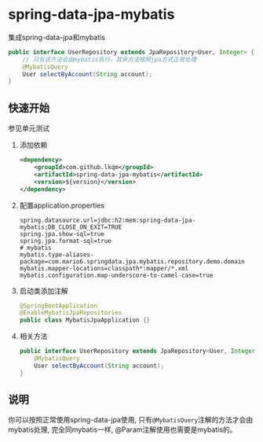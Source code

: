 # spring-data-jpa-mybatis
集成spring-data-jpa和mybatis

```java
public interface UserRepository extends JpaRepository<User, Integer> {
    // 只有该方法会由mybatis执行，其余方法按照jpa方式正常处理
    @MybatisQuery
    User selectByAccount(String account);
}
```

## 快速开始
参见单元测试
1. 添加依赖
    ```xml
    <dependency>
        <groupId>com.github.lkqm</groupId>
        <artifactId>spring-data-jpa-mybatis</artifactId>
        <version>${version}</version>
    </dependency>
    ```

2. 配置application.properties
    ```properties
    spring.datasource.url=jdbc:h2:mem:spring-data-jpa-mybatis;DB_CLOSE_ON_EXIT=TRUE
    spring.jpa.show-sql=true
    spring.jpa.format-sql=true
    # mybatis
    mybatis.type-aliases-package=com.mario6.springdata.jpa.mybatis.repository.demo.domain
    mybatis.mapper-locations=classpath*:mapper/*.xml
    mybatis.configuration.map-underscore-to-camel-case=true
    ```
3. 启动类添加注解
    ```java
    @SpringBootApplication
    @EnableMybatisJpaRepositories
    public class MybatisJpaApplication {}
    ```
    
4. 相关方法
    ```java
    public interface UserRepository extends JpaRepository<User, Integer> {
        @MybatisQuery
        User selectByAccount(String account);
    }
    ```
    
## 说明
你可以按照正常使用spring-data-jpa使用, 只有`@MybatisQuery`注解的方法才会由mybatis处理, 完全同mybatis一样, @Param注解使用也需要是mybatis的。